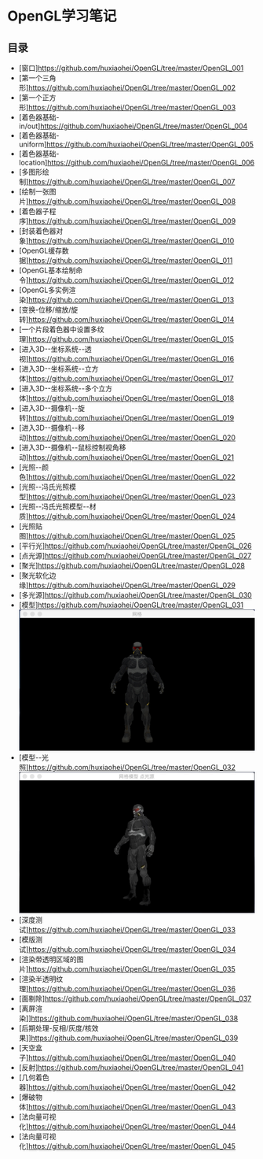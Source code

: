 # OpenGL学习笔记

## 目录

* [窗口]<https://github.com/huxiaohei/OpenGL/tree/master/OpenGL_001>
* [第一个三角形]<https://github.com/huxiaohei/OpenGL/tree/master/OpenGL_002>
* [第一个正方形]<https://github.com/huxiaohei/OpenGL/tree/master/OpenGL_003>
* [着色器基础-in/out]<https://github.com/huxiaohei/OpenGL/tree/master/OpenGL_004>
* [着色器基础-uniform]<https://github.com/huxiaohei/OpenGL/tree/master/OpenGL_005>
* [着色器基础-location]<https://github.com/huxiaohei/OpenGL/tree/master/OpenGL_006>
* [多图形绘制]<https://github.com/huxiaohei/OpenGL/tree/master/OpenGL_007>
* [绘制一张图片]<https://github.com/huxiaohei/OpenGL/tree/master/OpenGL_008>
* [着色器子程序]<https://github.com/huxiaohei/OpenGL/tree/master/OpenGL_009>
* [封装着色器对象]<https://github.com/huxiaohei/OpenGL/tree/master/OpenGL_010>
* [OpenGL缓存数据]<https://github.com/huxiaohei/OpenGL/tree/master/OpenGL_011>
* [OpenGL基本绘制命令]<https://github.com/huxiaohei/OpenGL/tree/master/OpenGL_012>
* [OpenGL多实例渲染]<https://github.com/huxiaohei/OpenGL/tree/master/OpenGL_013>
* [变换-位移/缩放/旋转]<https://github.com/huxiaohei/OpenGL/tree/master/OpenGL_014>
* [一个片段着色器中设置多纹理]<https://github.com/huxiaohei/OpenGL/tree/master/OpenGL_015>
* [进入3D--坐标系统--透视]<https://github.com/huxiaohei/OpenGL/tree/master/OpenGL_016>
* [进入3D--坐标系统--立方体]<https://github.com/huxiaohei/OpenGL/tree/master/OpenGL_017>
* [进入3D--坐标系统--多个立方体]<https://github.com/huxiaohei/OpenGL/tree/master/OpenGL_018>
* [进入3D--摄像机--旋转]<https://github.com/huxiaohei/OpenGL/tree/master/OpenGL_019>
* [进入3D--摄像机--移动]<https://github.com/huxiaohei/OpenGL/tree/master/OpenGL_020>
* [进入3D--摄像机--鼠标控制视角移动]<https://github.com/huxiaohei/OpenGL/tree/master/OpenGL_021>
* [光照--颜色]<https://github.com/huxiaohei/OpenGL/tree/master/OpenGL_022>
* [光照--冯氏光照模型]<https://github.com/huxiaohei/OpenGL/tree/master/OpenGL_023>
* [光照--冯氏光照模型--材质]<https://github.com/huxiaohei/OpenGL/tree/master/OpenGL_024>
* [光照贴图]<https://github.com/huxiaohei/OpenGL/tree/master/OpenGL_025>
* [平行光]<https://github.com/huxiaohei/OpenGL/tree/master/OpenGL_026>
* [点光源]<https://github.com/huxiaohei/OpenGL/tree/master/OpenGL_027>
* [聚光]<https://github.com/huxiaohei/OpenGL/tree/master/OpenGL_028>
* [聚光软化边缘]<https://github.com/huxiaohei/OpenGL/tree/master/OpenGL_029>
* [多光源]<https://github.com/huxiaohei/OpenGL/tree/master/OpenGL_030>
* [模型]<https://github.com/huxiaohei/OpenGL/tree/master/OpenGL_031>
    ![效果](./assets/doc/031.png)
* [模型--光照]<https://github.com/huxiaohei/OpenGL/tree/master/OpenGL_032>
    ![效果](./assets/doc/032.gif)
* [深度测试]<https://github.com/huxiaohei/OpenGL/tree/master/OpenGL_033>
* [模版测试]<https://github.com/huxiaohei/OpenGL/tree/master/OpenGL_034>
* [渲染带透明区域的图片]<https://github.com/huxiaohei/OpenGL/tree/master/OpenGL_035>
* [渲染半透明纹理]<https://github.com/huxiaohei/OpenGL/tree/master/OpenGL_036>
* [面剔除]<https://github.com/huxiaohei/OpenGL/tree/master/OpenGL_037>
* [离屏渲染]]<https://github.com/huxiaohei/OpenGL/tree/master/OpenGL_038>
* [后期处理-反相/灰度/核效果]]<https://github.com/huxiaohei/OpenGL/tree/master/OpenGL_039>
* [天空盒子]<https://github.com/huxiaohei/OpenGL/tree/master/OpenGL_040>
* [反射]<https://github.com/huxiaohei/OpenGL/tree/master/OpenGL_041>
* [几何着色器]<https://github.com/huxiaohei/OpenGL/tree/master/OpenGL_042>
* [爆破物体]<https://github.com/huxiaohei/OpenGL/tree/master/OpenGL_043>
* [法向量可视化]<https://github.com/huxiaohei/OpenGL/tree/master/OpenGL_044>
* [法向量可视化]<https://github.com/huxiaohei/OpenGL/tree/master/OpenGL_045>

